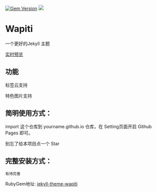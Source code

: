 [![Gem Version](https://badge.fury.io/rb/jekyll-theme-wapiti.svg)](https://badge.fury.io/rb/jekyll-theme-wapiti)
![](https://img.shields.io/badge/QQ%20Groop-518839460-orange.svg)

# Wapiti

一个更好的Jekyll 主题

[实时预览](https://aiokr.github.io)

## 功能

标签云支持

特色图片支持

## 简明使用方式：
import 这个仓库到 yourname.github.io 仓库，在 Setting页面开启 Github Pages 即可。

别忘了给本项目点一个 Star 

## 完整安装方式：

```有待完善```

RubyGem地址: [jekyll-theme-wapiti](https://rubygems.org/gems/jekyll-theme-wapiti)
